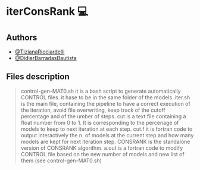 # iterConsRank 💻

## Authors

- [@TizianaRicciardelli](https://www.github.com/TizianaRicciardelli)
- [@DidierBarradasBautista](https://www.github.com/D-Barradas)

## Files description
> control-gen-MAT0.sh it is a bash script to generate automatically CONTROL files. it hase to be in the same folder of the models.
> iter.sh is the main file, containing the pipeline to have a correct execution of the iteration,
  avoid file overwriting, keep track of the cutoff percentage and of the umber of steps.
> cut is a text file containing a float number from 0 to 1. It is corresponding to the percenage
  of models to keep to next iteration at each step.
> cut.f it is fortran code to output interactively the n. of models at the current step and how many models are kept for next iteration step.
> CONSRANK is the standalone version of CONSRANK algorithm.
> a.out is a fortran code to modify CONTROL file based on the new number of models and new list of them (see control-gen-MAT0.sh)

